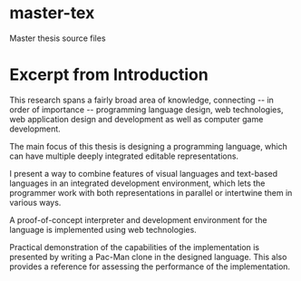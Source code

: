 # master-tex
Master thesis source files

# Excerpt from Introduction
This research spans a fairly broad area of knowledge, connecting -- in order of importance -- programming language design, web technologies, web application design and development as well as computer game development.

The main focus of this thesis is designing a programming language, which can have multiple deeply integrated editable representations.

I present a way to combine features of visual languages and text-based languages in an integrated development environment, which lets the programmer work with both representations in parallel or intertwine them in various ways.

A proof-of-concept interpreter and development environment for the language is implemented using web technologies.

Practical demonstration of the capabilities of the implementation is presented by writing a Pac-Man clone in the designed language. This also provides a reference for assessing the performance of the implementation.
